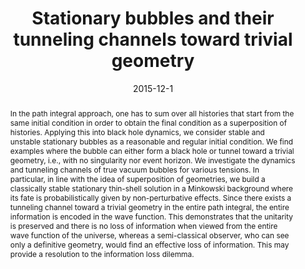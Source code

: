 ---
title: "Stationary bubbles and their tunneling channels toward trivial geometry"
authors:
- Pisin Chen
- admin
- Misao Sasaki
- Dong-han Yeom
date: "2015-12-1"
doi: "10.1088/1475-7516/2016/04/013"

# Schedule page publish date (NOT publication's date).
publishDate: ""

# Publication type.
# Legend: 0 = Uncategorized; 1 = Conference paper; 2 = Journal article;
# 3 = Preprint / Working Paper; 4 = Report; 5 = Book; 6 = Book section;
# 7 = Thesis; 8 = Patent
publication_types: ["2"]

# Publication name and optional abbreviated publication name.
publication: "*Journal of Cosmology and Astroparticle Physics*"
publication_short: "JCAP"

abstract: In the path integral approach, one has to sum over all histories that start from the same initial condition in order to obtain the final condition as a superposition of histories. Applying this into black hole dynamics, we consider stable and unstable stationary bubbles as a reasonable and regular initial condition. We find examples where the bubble can either form a black hole or tunnel toward a trivial geometry, i.e., with no singularity nor event horizon. We investigate the dynamics and tunneling channels of true vacuum bubbles for various tensions. In particular, in line with the idea of superposition of geometries, we build a classically stable stationary thin-shell solution in a Minkowski background where its fate is probabilistically given by non-perturbative effects. Since there exists a tunneling channel toward a trivial geometry in the entire path integral, the entire information is encoded in the wave function. This demonstrates that the unitarity is preserved and there is no loss of information when viewed from the entire wave function of the universe, whereas a semi-classical observer, who can see only a definitive geometry, would find an effective loss of information. This may provide a resolution to the information loss dilemma.

# Summary. An optional shortened abstract.
summary: 

tags:
- Black holes
- Quantum tunneling
- Euclidean gravity
- Quantum gravity
- Vacuum bubbles
featured: false

links:
 - name: arXiv
   url: http://arxiv.org/pdf/1512.00565.pdf
url_pdf: 
url_code: ''
url_dataset: ''
url_poster: ''
url_project: ''
url_slides: ''
url_source: ''
url_video: ''

# Featured image
# To use, add an image named `featured.jpg/png` to your page's folder. 
image:
  caption: 'Image credit: [**Unsplash**]'
  focal_point: ""
  preview_only: false

# Associated Projects (optional).
#   Associate this publication with one or more of your projects.
#   Simply enter your project's folder or file name without extension.
#   E.g. `internal-project` references `content/project/internal-project/index.md`.
#   Otherwise, set `projects: []`.
projects:
- euclideangravity

# Slides (optional).
#   Associate this publication with Markdown slides.
#   Simply enter your slide deck's filename without extension.
#   E.g. `slides: "example"` references `content/slides/example/index.md`.
#   Otherwise, set `slides: ""`.
slides: ""
---